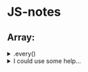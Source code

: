 # JS-notes

## Array:
  

<details>
  <summary>.every()</summary>
    ```c#
      [12, 5, 8, 130, 44].every(elem => elem >= 10) // false ; all els above 10
    \```  
</details>
<details>
<summary>I could use some help...</summary>
<p>

```c#
public class Order
{
    public int OrderId { get; set; }
    public int CustomerId { get; set; }

    public List<int> Products { get; set; }
}
\```

</p>
</details>  

